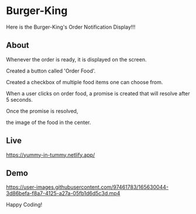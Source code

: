 # Burger-King

Here is the Burger-King's Order Notification Display!!!

## About

Whenever the order is ready, it is displayed on the screen.

Created a button called 'Order Food'. 

Created a checkbox of multiple food items one can choose from.

When a user clicks on order food,  a promise is created that will resolve after 5 seconds.

Once the promise is resolved, 

the image of the food in the center.

## Live

https://yummy-in-tummy.netlify.app/

## Demo 


https://user-images.githubusercontent.com/97461783/165630044-3d86befa-f8a7-4125-a27a-05fb1d6d5c3d.mp4



Happy Coding!
